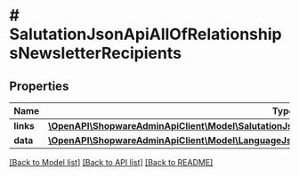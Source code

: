 # # SalutationJsonApiAllOfRelationshipsNewsletterRecipients

## Properties

Name | Type | Description | Notes
------------ | ------------- | ------------- | -------------
**links** | [**\OpenAPI\ShopwareAdminApiClient\Model\SalutationJsonApiAllOfRelationshipsNewsletterRecipientsLinks**](SalutationJsonApiAllOfRelationshipsNewsletterRecipientsLinks.md) |  | [optional]
**data** | [**\OpenAPI\ShopwareAdminApiClient\Model\LanguageJsonApiAllOfRelationshipsNewsletterRecipientsData[]**](LanguageJsonApiAllOfRelationshipsNewsletterRecipientsData.md) |  | [optional]

[[Back to Model list]](../../README.md#models) [[Back to API list]](../../README.md#endpoints) [[Back to README]](../../README.md)
